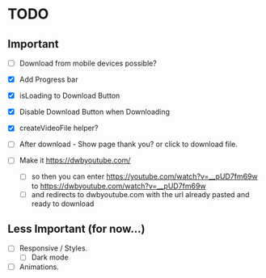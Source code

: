 # TODO

## Important

* [ ] Download from mobile devices possible?

* [x] Add Progress bar

* [x] isLoading to Download Button

* [x] Disable Download Button when Downloading

* [x] createVideoFile helper?

* [ ] After download - Show page thank you? or click to download file.

* [ ] Make it https://dwbyoutube.com/
  * [ ] so then you can enter https://youtube.com/watch?v=__pUD7fm69w to https://dwbyoutube.com/watch?v=__pUD7fm69w
  * [ ] and redirects to dwbyoutube.com with the url already pasted and ready to download

## Less Important (for now...)

* [ ] Responsive / Styles.
  * [ ] Dark mode

* [ ] Animations.
